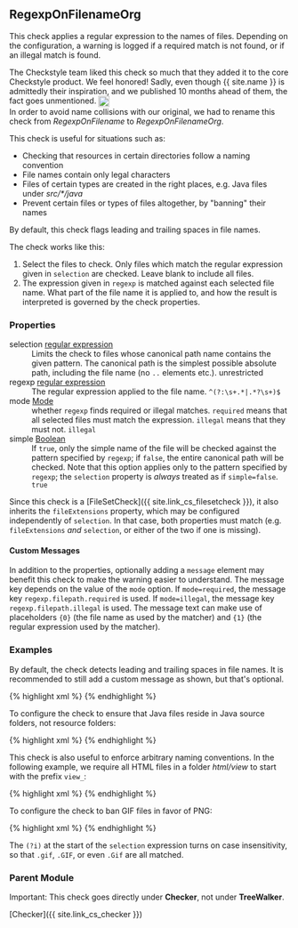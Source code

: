 ## RegexpOnFilenameOrg

This check applies a regular expression to the names of files.
Depending on the configuration, a warning is logged if a required match is not found, or if an illegal match is found.

<div class="alert alert-info">
  <p>The Checkstyle team liked this check so much that they added it to the core Checkstyle product. We feel
  honored! Sadly, even though {{ site.name }} is admittedly their inspiration, and we published 10 months ahead of
  them, the fact goes unmentioned.
  <img class="emoji" width="20" height="20" align="absmiddle"
       src="https://assets.github.com/images/icons/emoji/unicode/1f44e.png" alt=":-1:" title=":-1:"><br/>
  In order to avoid name collisions with our original, we had to rename this check from <i>RegexpOnFilename</i> to
  <i>RegexpOnFilenameOrg</i>.</p>
</div>

This check is useful for situations such as:

  - Checking that resources in certain directories follow a naming convention
  - File names contain only legal characters
  - Files of certain types are created in the right places, e.g. Java files under *src/&#42;/java*
  - Prevent certain files or types of files altogether, by "banning" their names

By default, this check flags leading and trailing spaces in file names.

The check works like this:

  1. Select the files to check. Only files which match the regular expression given in `selection` are checked. Leave blank to include all files.
  2. The expression given in `regexp` is matched against each selected file name. What part of the file name it is applied to, and how the result is interpreted is governed by the check properties.


### Properties

<dl>
<dt><span class="propname">selection</span>
    <span class="proptype"><a href="{{ site.link_cs_type_regexp }}">regular expression</a></span></dt>
<dd><span class="propdesc">Limits the check to files whose canonical path name contains the given pattern. The canonical path is the simplest possible absolute path, including the file name (no <code>..</code> elements etc.).</span>
    <span class="propdefault">unrestricted</span></dd>

<dt><span class="propname">regexp</span>
    <span class="proptype"><a href="{{ site.link_cs_type_regexp }}">regular expression</a></span></dt>
<dd><span class="propdesc">The regular expression applied to the file name.</span>
    <span class="propdefault"><code>^(?:\s+.*|.*?\s+)$</code></span></dd>

<dt><span class="propname">mode</span>
    <span class="proptype"><a href="{{ site.baseurl }}/{{ page.check_version }}/apidocs/index.html?com/thomasjensen/checkstyle/addons/checks/regexp/RegexpOnFilenameOrgOption.html">Mode</a></span></dt>
<dd><span class="propdesc">whether <code>regexp</code> finds required or illegal matches. <code>required</code> means that all selected files must match the expression. <code>illegal</code> means that they must not.</span>
    <span class="propdefault"><code>illegal</code></span></dd>

<dt><span class="propname">simple</span>
    <span class="proptype"><a href="{{ site.link_cs_type_boolean }}">Boolean</a></span></dt>
<dd><span class="propdesc">If <code>true</code>, only the simple name of the file will be checked against the pattern specified by <code>regexp</code>; if <code>false</code>, the entire canonical path will be checked.
    Note that this option applies only to the pattern specified by <code>regexp</code>; the <code>selection</code> property is <i>always</i> treated as if <code>simple=false</code>.</span>
    <span class="propdefault"><code>true</code></span></dd>
</dl>

Since this check is a [FileSetCheck]({{ site.link_cs_filesetcheck }}), it also inherits the `fileExtensions` property, which may be configured independently of `selection`. In that case, both properties must match (e.g. `fileExtensions` *and* `selection`, or either of the two if one is missing).

#### Custom Messages

In addition to the properties, optionally adding a `message` element may benefit this check to make the warning easier to understand. The message key depends on the value of the `mode` option. If `mode=required`, the message key `regexp.filepath.required` is used. If `mode=illegal`, the message key `regexp.filepath.illegal` is used. The message text can make use of placeholders `{0}` (the file name as used by the matcher) and `{1}` (the regular expression used by the matcher).


### Examples

By default, the check detects leading and trailing spaces in file names. It is recommended to still add a custom message as shown, but that's optional.

{% highlight xml %}
<module name="RegexpOnFilenameOrg">
  <message key="regexp.filepath.illegal" value="Filename ''{0}'' contains leading or trailing spaces."/>
</module>
{% endhighlight %}

To configure the check to ensure that Java files reside in Java source folders, not resource folders:

{% highlight xml %}
<module name="RegexpOnFilenameOrg">
  <property name="selection" value="\.java$"/>
  <property name="regexp" value="[\\/]src[\\/](?:test|main)[\\/]java[\\/]"/>
  <property name="mode" value="required"/>
  <property name="simple" value="false"/>
  <message key="regexp.filepath.required"
      value="The Java file ''{0}'' must reside in a Java source folder."/>
</module>
{% endhighlight %}

This check is also useful to enforce arbitrary naming conventions. In the following example, we require all HTML files in a folder *html/view* to start with the prefix `view_`:

{% highlight xml %}
<module name="RegexpOnFilenameOrg">
  <property name="selection" value="[\\/]src[\\/]main[\\/]resources[\\/]html[\\/]views[\\/].+?\.html$"/>
  <property name="regexp" value="^view_.*"/>
  <property name="mode" value="required"/>
  <message key="regexp.filepath.required" value="Name of ''{0}'' must start with ''view_''."/>
</module>
{% endhighlight %}

To configure the check to ban GIF files in favor of PNG:

{% highlight xml %}
<module name="RegexpOnFilenameOrg">
  <property name="selection" value="(?i)\.gif$"/>
  <property name="regexp" value="."/>
  <message key="regexp.filepath.illegal" value="''{0}'' must be in PNG format, not GIF."/>
</module>
{% endhighlight %}

The `(?i)` at the start of the `selection` expression turns on case insensitivity, so that `.gif`, `.GIF`, or even `.Gif` are all matched.


### Parent Module

<div class="alert alert-info">
  <p>Important: This check goes directly under <b>Checker</b>, not under <b>TreeWalker</b>.</p>
</div>

[Checker]({{ site.link_cs_checker }})
